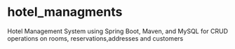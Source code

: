 # hotel_managments
Hotel Management System using Spring Boot, Maven, and MySQL for CRUD operations on rooms, reservations,addresses and customers
